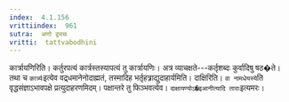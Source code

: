 ```yaml
---
index:  4.1.156
vrittiindex:  961
sutra:  अणो द्व्यचः
vritti:  tattvabodhini 
---
```


कार्त्रायणिरिति। कर्तुरपत्यं कार्त्रस्तस्यापत्यं तु कार्त्रायणिः। अत्र व्याचक्षते---कर्तृशब्दः कुर्वादिषु षठ�ते। तथा च `कार्त्र्यः`इत्येव वद्र्धमानेनोदाह्मतं, तस्मादिह भर्तृहत्र्राद्युदाहार्यमिति। दाक्षिरिति। `वा नामधेयस्ये`ति वृद्धसंज्ञाऽभावपक्षे प्रत्युदाहरणमिदम्। पक्षान्तरे तु फिञ्भवत्येव। `दाक्षायण्योऽ�इआनीत्यादि ताराः`इत्यमरः।

